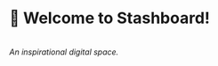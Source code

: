 <br>
<br>
<p align="center">
<h1>💎 Welcome to Stashboard!</h1><br>
<i>An inspirational digital space.</i><br>
</p>
<script src="assets/javascript/random_quote.js"></script>
